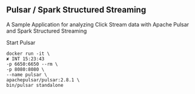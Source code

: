 ## Pulsar / Spark Structured Streaming
A Sample Application for analyzing Click Stream data with Apache Pulsar and Spark Structured Streaming

Start Pulsar
```shell
docker run -it \                                                                           ✘ INT 15:23:43
-p 6650:6650 --rm \
-p 8080:8080 \
--name pulsar \
apachepulsar/pulsar:2.8.1 \
bin/pulsar standalone
```
